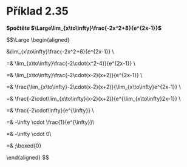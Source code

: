 # Příklad 2.35
**Spočtěte $\Large\lim_{x\to\infty}\frac{-2x^2+8}{e^{2x-1}}$**


$$\Large
\begin{aligned}

&\lim_{x\to\infty}\frac{-2x^2+8}{e^{2x-1}} \\

=& \lim_{x\to\infty}\frac{-2\cdot(x^2-4)}{e^{2x-1}} \\

=& \lim_{x\to\infty}\frac{-2\cdot(x-2)(x+2)}{e^{2x-1}} \\

=& \frac{\lim_{x\to\infty}-2\cdot(x-2)(x+2)}{\lim_{x\to\infty}e^{2x-1}} \\

=& \frac{-2\cdot\lim_{x\to\infty}(x-2)(x+2)}{e^{\lim_{x\to\infty}2x-1}} \\

=& \frac{-2\cdot\infty}{e^{\infty}} \\

=& -\infty \cdot \frac{1}{e^{\infty}}\\

=& -\infty \cdot 0\\

=& \;\boxed{0}


\end{aligned}
$$